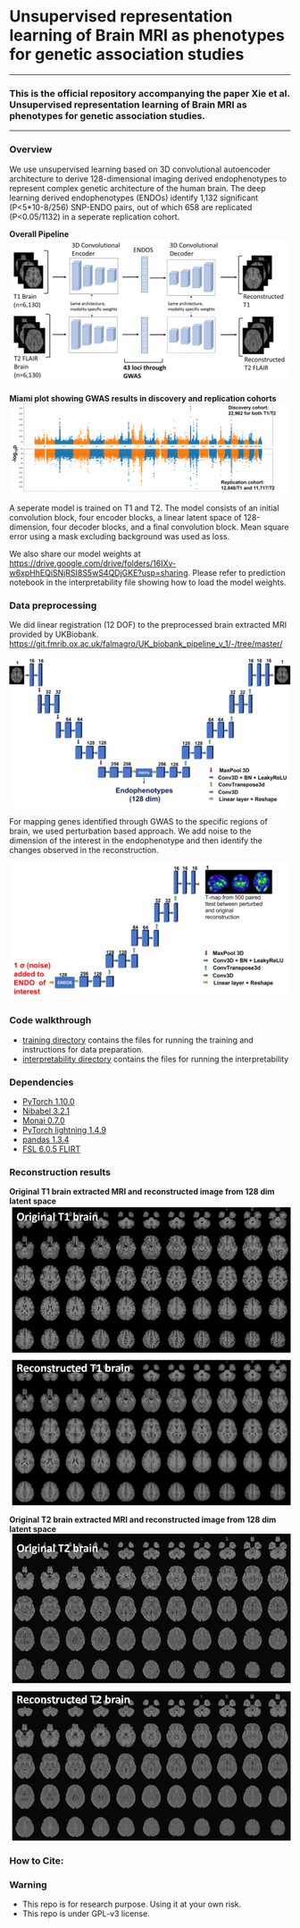 # Unsupervised representation learning of Brain MRI as phenotypes for genetic association studies
---
### This is the official repository accompanying the paper Xie et al. Unsupervised representation learning of Brain MRI as phenotypes for genetic association studies. 
---
### Overview
We use unsupervised learning based on 3D convolutional autoencoder architecture to derive 128-dimensional imaging derived endophenotypes to represent complex genetic architecture of the human brain. The deep learning derived endophenotypes (ENDOs) identify 1,132 significant (P<5*10-8/256) SNP-ENDO pairs, out of which 658 are replicated (P<0.05/1132) in a seperate replication cohort.

**Overall Pipeline**
![Overall pipeline](files/Overall_figure.jpg)

**Miami plot showing GWAS results in discovery and replication cohorts**
![Miami plot GWAS](files/miami_plot.jpg)

A seperate model is trained on T1 and T2. The model consists of an initial convolution block, four encoder blocks, a linear latent space of 128-dimension, four decoder blocks, and a final convolution block. Mean square error using a mask excluding background was used as loss. 

We also share our model weights at https://drive.google.com/drive/folders/16IXv-w6xpHhEQiSNjRSI8S5wS4QDjGKE?usp=sharing.  Please refer to prediction notebook in the interpretability file showing how to load the model weights.

### Data preprocessing
We did linear registration (12 DOF) to the preprocessed  brain extracted MRI provided by UKBiobank. 
https://git.fmrib.ox.ac.uk/falmagro/UK_biobank_pipeline_v_1/-/tree/master/

![Model architecture](files/Model_architecture.jpg)

For mapping genes identified through GWAS to the specific regions of brain, we used perturbation based approach. We add noise to the dimension of the interest in the endophenotype and then identify the changes observed in the reconstruction. 

![Interpretability](interpretability/Interpretability.jpg)

### Code walkthrough

- [training directory](training) contains the files for running the training and instructions for data preparation. 
- [interpretability directory](interpretability) contains the files for running the interpretability 

### Dependencies
- [PyTorch 1.10.0](http://pytorch.org)
- [Nibabel 3.2.1](https://nipy.org/nibabel/)
- [Monai 0.7.0](https://monai.io/)
- [PyTorch lightning 1.4.9](https://www.pytorchlightning.ai/)
- [pandas 1.3.4](https://pandas.pydata.org/)
- [FSL 6.0.5 FLIRT](https://fsl.fmrib.ox.ac.uk/fsl/fslwiki/FLIRT/UserGuide)

### Reconstruction results

**Original T1 brain extracted MRI and reconstructed image from 128 dim latent space**
![Original T1 brain extracted MRI and reconstructed image from 128 dim latent space](files/T1_lightbox.jpg)

**Original T2 brain extracted MRI and reconstructed image from 128 dim latent space**
![Original T2 brain extracted MRI and reconstructed image from 128 dim latent space](files/T2_lightbox.jpg)

### How to Cite:


### Warning

* This repo is for research purpose. Using it at your own risk. 
* This repo is under GPL-v3 license. 
